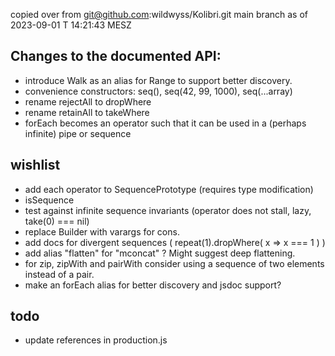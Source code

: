 copied over from 
git@github.com:wildwyss/Kolibri.git 
main branch as of 2023-09-01 T 14:21:43 MESZ

## Changes to the documented API:
- introduce Walk as an alias for Range to support better discovery.
- convenience constructors: seq(), seq(42, 99, 1000), seq(...array)
- rename rejectAll to dropWhere
- rename retainAll to takeWhere
- forEach becomes an operator such that it can be used in a (perhaps infinite) pipe or sequence

## wishlist
- add each operator to SequencePrototype (requires type modification)
- isSequence
- test against infinite sequence invariants (operator does not stall, lazy, take(0) === nil)
- replace Builder with varargs for cons. 
- add docs for divergent sequences ( repeat(1).dropWhere( x => x === 1 ) )
- add alias "flatten" for "mconcat" ? Might suggest deep flattening.
- for zip, zipWith and pairWith consider using a sequence of two elements instead of a pair.
- make an forEach alias for better discovery and jsdoc support?

## todo
- update references in production.js
